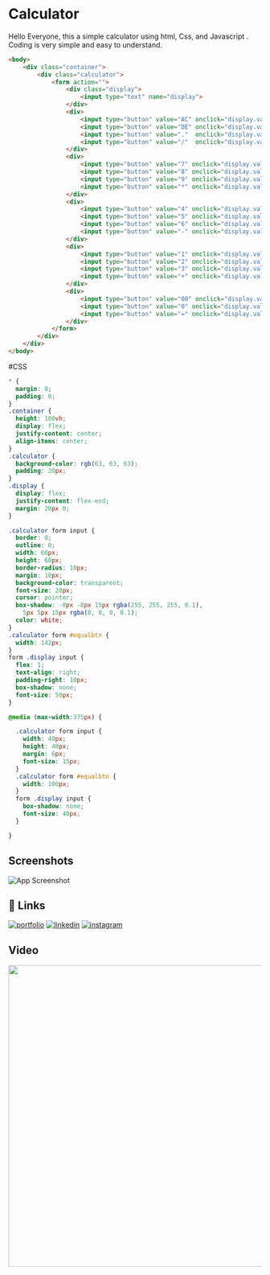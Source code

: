 # Calculator
Hello Everyone, this a simple calculator using html, Css, and Javascript . Coding is very simple and easy to understand.

```html & JS
<body>
    <div class="container">
        <div class="calculator">
            <form action="">
                <div class="display">
                    <input type="text" name="display">
                </div>
                <div>
                    <input type="button" value="AC" onclick="display.value='' ">
                    <input type="button" value="DE" onclick="display.value= display.value.toString().slice(0,-1)">
                    <input type="button" value="."  onclick="display.value +='.'">
                    <input type="button" value="/"  onclick="display.value +='/'">
                </div>
                <div>
                    <input type="button" value="7" onclick="display.value +='7'">
                    <input type="button" value="8" onclick="display.value +='8'">
                    <input type="button" value="9" onclick="display.value +='9'">
                    <input type="button" value="*" onclick="display.value +='*'">
                </div>
                <div>
                    <input type="button" value="4" onclick="display.value +='4'">
                    <input type="button" value="5" onclick="display.value +='5'">
                    <input type="button" value="6" onclick="display.value +='6'">
                    <input type="button" value="-" onclick="display.value +='-'">
                </div>
                <div>
                    <input type="button" value="1" onclick="display.value +='1'">
                    <input type="button" value="2" onclick="display.value +='2'">
                    <input type="button" value="3" onclick="display.value +='3'">
                    <input type="button" value="+" onclick="display.value +='+'">
                </div>
                <div>
                    <input type="button" value="00" onclick="display.value +='00'">
                    <input type="button" value="0" onclick="display.value +='0'">
                    <input type="button" value="=" onclick="display.value=eval(display.value)" id="equalbtn">
                </div>
            </form>
        </div>
    </div>
</body>

```

#CSS 
```css
* {
  margin: 0;
  padding: 0;
}
.container {
  height: 100vh;
  display: flex;
  justify-content: center;
  align-items: center;
}
.calculator {
  background-color: rgb(63, 63, 63);
  padding: 20px;
}
.display {
  display: flex;
  justify-content: flex-end;
  margin: 20px 0;
}

.calculator form input {
  border: 0;
  outline: 0;
  width: 60px;
  height: 60px;
  border-radius: 10px;
  margin: 10px;
  background-color: transparent;
  font-size: 20px;
  cursor: pointer;
  box-shadow: -8px -8px 15px rgba(255, 255, 255, 0.1),
    5px 5px 15px rgba(0, 0, 0, 0.1);
  color: white;
}
.calculator form #equalbtn {
  width: 142px;
}
form .display input {
  flex: 1;
  text-align: right;
  padding-right: 10px;
  box-shadow: none;
  font-size: 50px;
}

@media (max-width:375px) {

  .calculator form input {
    width: 40px;
    height: 40px;
    margin: 6px;
    font-size: 15px;
  }
  .calculator form #equalbtn {
    width: 100px;
  }
  form .display input {
    box-shadow: none;
    font-size: 40px;
  }

}

```
## Screenshots

![App Screenshot](https://github.com/adityamishras/Calculator/assets/136791974/cf4de489-0705-4a22-8d42-48efb5ffca56)

## 🔗 Links
[![portfolio](https://img.shields.io/badge/my_portfolio-000?style=for-the-badge&logo=ko-fi&logoColor=white)](https://adityamishras.github.io/page/)
[![linkedin](https://img.shields.io/badge/linkedin-0A66C2?style=for-the-badge&logo=linkedin&logoColor=white)](https://www.linkedin.com/in/adityamishras)
[![instagram](https://img.shields.io/badge/instagram-1DA1F2?style=for-the-badge&logo=instagram&logoColor=white)](https://instagram.com/adityamishras)


## Video
<a href="https://github.com/adityamishras/Calculator/assets/136791974/54e9506e-7800-450b-9804-58ac6c644cc7" target="_blank">
    <img src="https://path-to-your-thumbnail-image" width="600" />
</a>

